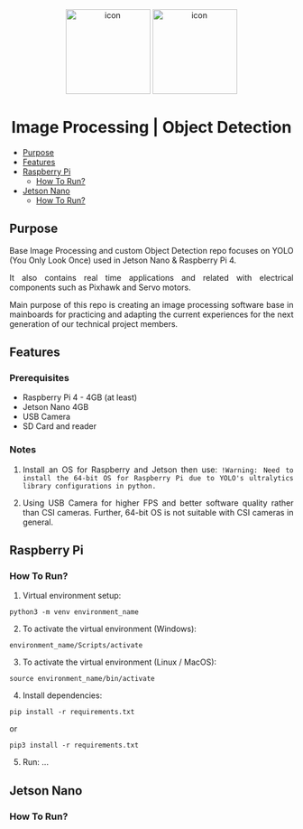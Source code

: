 <div align="center">
<img src="https://cdn-icons-png.flaticon.com/512/919/919855.png" width="150" height="150" alt="icon">
<img src="https://cdn-icons-png.flaticon.com/512/882/882731.png" width="150" height="150" alt="icon">
</div>

<h1 align="center">Image Processing | Object Detection</h1>

* [Purpose](#hash-purpose)
* [Features](#hash-features)
* [Raspberry Pi](#hash-raspberry-pi)
    *  [How To Run?](##hash-how-to-run)
* [Jetson Nano](#hash-jetson-nano)
    *  [How To Run?](##hash-how-to-run)

## Purpose
<div align="justify">

Base Image Processing and custom Object Detection repo focuses on YOLO (You Only Look Once) used in Jetson Nano & Raspberry Pi 4.

It also contains real time applications and related with electrical components such as Pixhawk and Servo motors.

Main purpose of this repo is creating an image processing software base in mainboards for practicing and adapting the current experiences for the next generation of our technical project members.

## Features
### Prerequisites
* Raspberry Pi 4 - 4GB (at least)
* Jetson Nano 4GB
* USB Camera
* SD Card and reader

### Notes
1. Install an OS for Raspberry and Jetson then use: `!Warning: Need to install the 64-bit OS for Raspberry Pi due to YOLO's ultralytics library configurations in python.`
  
2. Using USB Camera for higher FPS and better software quality rather than CSI cameras. Further, 64-bit OS is not suitable with CSI cameras in general.

</div>


## Raspberry Pi

### How To Run?
1. Virtual environment setup:
```
python3 -m venv environment_name
```

2. To activate the virtual environment (Windows):
```
environment_name/Scripts/activate
```

3. To activate the virtual environment (Linux / MacOS):
```
source environment_name/bin/activate
```

4. Install dependencies:
```
pip install -r requirements.txt
```
or
```
pip3 install -r requirements.txt
```

5. Run:
...

## Jetson Nano

### How To Run?